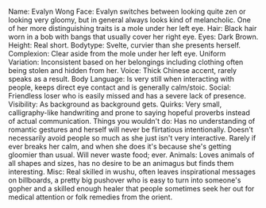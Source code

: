Name: Evalyn Wong
Face: Evalyn switches between looking quite zen or looking very gloomy, but in general always looks kind of melancholic. One of her more distinguishing traits is a mole under her left eye.
Hair: Black hair worn in a bob with bangs that usually cover her right eye.
Eyes: Dark Brown.
Height: Real short.
Bodytype: Svelte, curvier than she presents herself.
Complexion: Clear aside from the mole under her left eye.
Uniform Variation: Inconsistent based on her belongings including clothing often being stolen and hidden from her.
Voice: Thick Chinese accent, rarely speaks as a result.
Body Language: Is very still when interacting with people, keeps direct eye contact and is generally calm/stoic.
Social: Friendless loser who is easily missed and has a severe lack of presence.
Visibility: As background as background gets.
Quirks: Very small, calligraphy-like handwriting and prone to saying hopeful proverbs instead of actual communication.
Things you wouldn't do: Has no understanding of romantic gestures and herself will never be flirtatious intentionally. Doesn't necessarily avoid people so much as she just isn't very interactive. Rarely if ever breaks her calm, and when she does it's because she's getting gloomier than usual. Will never waste food; ever.
Animals: Loves animals of all shapes and sizes, has no desire to be an animagus but finds them interesting.
Misc: Real skilled in wushu, often leaves inspirational messages on billboards, a pretty big pushover who is easy to turn into someone's gopher and a skilled enough healer that people sometimes seek her out for medical attention or folk remedies from the orient.
